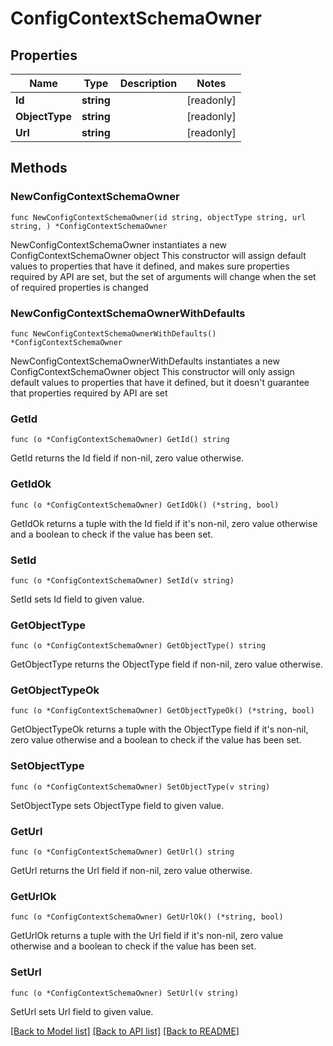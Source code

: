# ConfigContextSchemaOwner

## Properties

Name | Type | Description | Notes
------------ | ------------- | ------------- | -------------
**Id** | **string** |  | [readonly] 
**ObjectType** | **string** |  | [readonly] 
**Url** | **string** |  | [readonly] 

## Methods

### NewConfigContextSchemaOwner

`func NewConfigContextSchemaOwner(id string, objectType string, url string, ) *ConfigContextSchemaOwner`

NewConfigContextSchemaOwner instantiates a new ConfigContextSchemaOwner object
This constructor will assign default values to properties that have it defined,
and makes sure properties required by API are set, but the set of arguments
will change when the set of required properties is changed

### NewConfigContextSchemaOwnerWithDefaults

`func NewConfigContextSchemaOwnerWithDefaults() *ConfigContextSchemaOwner`

NewConfigContextSchemaOwnerWithDefaults instantiates a new ConfigContextSchemaOwner object
This constructor will only assign default values to properties that have it defined,
but it doesn't guarantee that properties required by API are set

### GetId

`func (o *ConfigContextSchemaOwner) GetId() string`

GetId returns the Id field if non-nil, zero value otherwise.

### GetIdOk

`func (o *ConfigContextSchemaOwner) GetIdOk() (*string, bool)`

GetIdOk returns a tuple with the Id field if it's non-nil, zero value otherwise
and a boolean to check if the value has been set.

### SetId

`func (o *ConfigContextSchemaOwner) SetId(v string)`

SetId sets Id field to given value.


### GetObjectType

`func (o *ConfigContextSchemaOwner) GetObjectType() string`

GetObjectType returns the ObjectType field if non-nil, zero value otherwise.

### GetObjectTypeOk

`func (o *ConfigContextSchemaOwner) GetObjectTypeOk() (*string, bool)`

GetObjectTypeOk returns a tuple with the ObjectType field if it's non-nil, zero value otherwise
and a boolean to check if the value has been set.

### SetObjectType

`func (o *ConfigContextSchemaOwner) SetObjectType(v string)`

SetObjectType sets ObjectType field to given value.


### GetUrl

`func (o *ConfigContextSchemaOwner) GetUrl() string`

GetUrl returns the Url field if non-nil, zero value otherwise.

### GetUrlOk

`func (o *ConfigContextSchemaOwner) GetUrlOk() (*string, bool)`

GetUrlOk returns a tuple with the Url field if it's non-nil, zero value otherwise
and a boolean to check if the value has been set.

### SetUrl

`func (o *ConfigContextSchemaOwner) SetUrl(v string)`

SetUrl sets Url field to given value.



[[Back to Model list]](../README.md#documentation-for-models) [[Back to API list]](../README.md#documentation-for-api-endpoints) [[Back to README]](../README.md)


